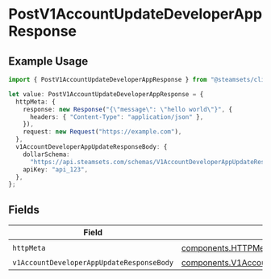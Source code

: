 # PostV1AccountUpdateDeveloperAppResponse

## Example Usage

```typescript
import { PostV1AccountUpdateDeveloperAppResponse } from "@steamsets/client-ts/models/operations";

let value: PostV1AccountUpdateDeveloperAppResponse = {
  httpMeta: {
    response: new Response("{\"message\": \"hello world\"}", {
      headers: { "Content-Type": "application/json" },
    }),
    request: new Request("https://example.com"),
  },
  v1AccountDeveloperAppUpdateResponseBody: {
    dollarSchema:
      "https://api.steamsets.com/schemas/V1AccountDeveloperAppUpdateResponseBody.json",
    apiKey: "api_123",
  },
};
```

## Fields

| Field                                                                                                                    | Type                                                                                                                     | Required                                                                                                                 | Description                                                                                                              |
| ------------------------------------------------------------------------------------------------------------------------ | ------------------------------------------------------------------------------------------------------------------------ | ------------------------------------------------------------------------------------------------------------------------ | ------------------------------------------------------------------------------------------------------------------------ |
| `httpMeta`                                                                                                               | [components.HTTPMetadata](../../models/components/httpmetadata.md)                                                       | :heavy_check_mark:                                                                                                       | N/A                                                                                                                      |
| `v1AccountDeveloperAppUpdateResponseBody`                                                                                | [components.V1AccountDeveloperAppUpdateResponseBody](../../models/components/v1accountdeveloperappupdateresponsebody.md) | :heavy_minus_sign:                                                                                                       | OK                                                                                                                       |